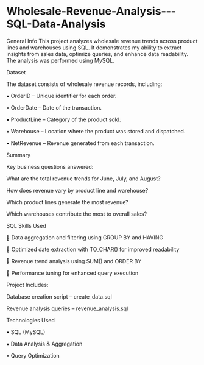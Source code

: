 # Wholesale-Revenue-Analysis---SQL-Data-Analysis
General Info
This project analyzes wholesale revenue trends across product lines and warehouses using SQL. It demonstrates my ability to extract insights from sales data, optimize queries, and enhance data readability. The analysis was performed using MySQL.



Dataset

The dataset consists of wholesale revenue records, including:

•	OrderID – Unique identifier for each order.

•	OrderDate – Date of the transaction.

•	ProductLine – Category of the product sold.

•	Warehouse – Location where the product was stored and dispatched.

•	NetRevenue – Revenue generated from each transaction.





Summary

Key business questions answered:

 What are the total revenue trends for June, July, and August?
 
How does revenue vary by product line and warehouse?

Which product lines generate the most revenue?

Which warehouses contribute the most to overall sales?



SQL Skills Used

🔹 Data aggregation and filtering using GROUP BY and HAVING 

🔹 Optimized date extraction with TO_CHAR() for improved readability

🔹 Revenue trend analysis using SUM() and ORDER BY

🔹 Performance tuning for enhanced query execution



Project Includes:

 Database creation script – create_data.sql
 
 Revenue analysis queries – revenue_analysis.sql

 
 
Technologies Used

•	SQL (MySQL)

•	Data Analysis & Aggregation

•	Query Optimization


